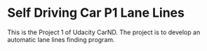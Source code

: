# Self Driving Car P1 Lane Lines
This is the Project 1 of Udacity CarND. The project is to develop an automatic lane lines finding program. 

